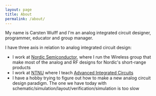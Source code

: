 ```yaml
---
layout: page
title: About
permalink: /about/
---
```


My name is Carsten Wulff and I'm an analog integrated circuit designer, programmer, educator and group
manager.

I have three axis in relation to analog integrated circuit design:

- I work at [Nordic Semiconductor](https://www.nordicsemi.com), where I run the Wireless group that make most
  of the analog and RF designs for Nordic's short-range products
- I work at [NTNU](https://ntnu.no) where I teach [Advanced Integrated
  Circuits](https://www.ntnu.edu/studies/courses/TFE4188#tab=omEmnet)
- I have a hobby trying to figure out how to make a new analog circuit design
  paradigm. The one we have today with
  schematic/simulation/layout/verification/simulation is too slow

